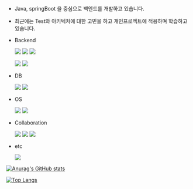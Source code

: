 
- Java, springBoot 을 중심으로 백엔드를 개발하고 있습니다.

- 최근에는 Test와 아키텍처에 대한 고민을 하고 개인프로젝트에 적용하며 학습하고 있습니다.




- Backend
  
  <img src="https://img.shields.io/badge/Spring-6DB33F?style=뱃지모양&logo=spring&logoColor=white"/></a>
  <img src="https://img.shields.io/badge/Springboot-6DB33F?style=뱃지모양&logo=springboot&logoColor=white"/></a>
  <img src="https://img.shields.io/badge/Java-007396?style=flat-square&logo=openjdk&logoColor=white"/></a>

  <img src="https://img.shields.io/badge/Kotlin-7F52FF?style=뱃지모양&logo=kotlin&logoColor=white"/></a>
  <img src="https://img.shields.io/badge/Apache Tomcat-F8DC75?style=뱃지모양&logo=apachetomcat&logoColor=black"/></a>


- DB

  <img src="https://img.shields.io/badge/mysql-4479A1?style=뱃지모양&logo=mysql&logoColor=white"/></a>
  <img src="https://img.shields.io/badge/mariadb-003545?style=뱃지모양&logo=mariadb&logoColor=white"/></a>


- OS

  <img src="https://img.shields.io/badge/Rocky Linux-10B981?style=뱃지모양&logo=rockylinux&logoColor=white"/>

  <img src="https://img.shields.io/badge/Ubuntu-E95420?style=뱃지모양&logo=ubuntu&logoColor=white"/>
  

- Collaboration

  <img src="https://img.shields.io/badge/Notion-000000?style=뱃지모양&logo=notion&logoColor=white"/>
  <img src="https://img.shields.io/badge/Jira-0052CC?style=뱃지모양&logo=jira&logoColor=white"/>
  <img src="https://img.shields.io/badge/Confluence-172B4D?style=뱃지모양&logo=confluence&logoColor=white"/>


- etc

  <img src="https://img.shields.io/badge/Docker-2496ED?style=뱃지모양&logo=docker&logoColor=white"/>
  
  
[![Anurag's GitHub stats](https://github-readme-stats.vercel.app/api?username=zooo-code)](https://github.com/anuraghazra/github-readme-stats)


[![Top Langs](https://github-readme-stats.vercel.app/api/top-langs/?username=zooo-code)](https://github.com/anuraghazra/github-readme-stats)


